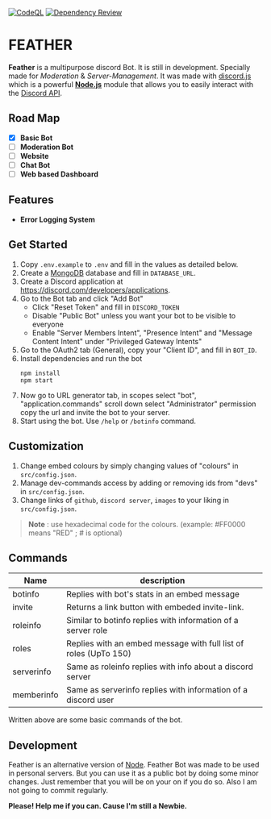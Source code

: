 [![CodeQL](https://github.com/theassassin0128/Feather/actions/workflows/codeql.yml/badge.svg)](https://github.com/theassassin0128/Feather/actions/workflows/codeql.yml)
[![Dependency Review](https://github.com/theassassin0128/Feather/actions/workflows/dependency-review.yml/badge.svg)](https://github.com/theassassin0128/Feather/actions/workflows/dependency-review.yml)

# FEATHER

**Feather** is a multipurpose discord Bot. It is still in development. Specially made for _Moderation_ & _Server-Management_. It was made with [discord.js](https://github.com/discordjs/discord.js) which is a powerful [**Node.js**](https://nodejs.org/en/) module that allows you to easily interact with the [Discord API](https://discord.com/developers/docs/intro).

## Road Map

- [x] **Basic Bot**
- [ ] **Moderation Bot**
- [ ] **Website**
- [ ] **Chat Bot**
- [ ] **Web based Dashboard**

## Features

- **Error Logging System**

## Get Started

1. Copy `.env.example` to `.env` and fill in the values as detailed below.
1. Create a [MongoDB](https://www.mongodb.com/) database and fill in `DATABASE_URL`.
1. Create a Discord application at https://discord.com/developers/applications.
1. Go to the Bot tab and click "Add Bot"
   - Click "Reset Token" and fill in `DISCORD_TOKEN`
   - Disable "Public Bot" unless you want your bot to be visible to everyone
   - Enable "Server Members Intent", "Presence Intent" and "Message Content Intent" under "Privileged Gateway Intents"
1. Go to the OAuth2 tab (General), copy your "Client ID", and fill in `BOT_ID`.
1. Install dependencies and run the bot
   ```
   npm install
   npm start
   ```
1. Now go to URL generator tab, in scopes select "bot", "application.commands" scroll down select "Administrator" permission copy the url and invite the bot to your server.
1. Start using the bot. Use `/help` or `/botinfo` command.

## Customization

1. Change embed colours by simply changing values of "colours" in `src/config.json`.
1. Manage dev-commands access by adding or removing ids from "devs" in `src/config.json`.
1. Change links of `github`, `discord server`, `images` to your liking in `src/config.json`.

> **Note** : use hexadecimal code for the colours. (example: #FF0000 means "RED" ; # is optional)

## Commands

| Name       | description                                                      |
| ---------- | ---------------------------------------------------------------- |
| botinfo    | Replies with bot's stats in an embed message                     |
| invite     | Returns a link button with embeded invite-link.                  |
| roleinfo   | Similar to botinfo replies with information of a server role     |
| roles      | Replies with an embed message with full list of roles (UpTo 150) |
| serverinfo | Same as roleinfo replies with info about a discord server        |
| memberinfo | Same as serverinfo replies with information of a discord user    |

Written above are some basic commands of the bot.

## Development

Feather is an alternative version of [Node](https://github.com/theassassin0128/Node#README.md). Feather Bot was made to be used in personal servers. But you can use it as a public bot by doing some minor changes. Just remember that you will be on your on if you do so. Also I am not going to commit regularly.

**Please! Help me if you can. Cause I'm still a Newbie.**
